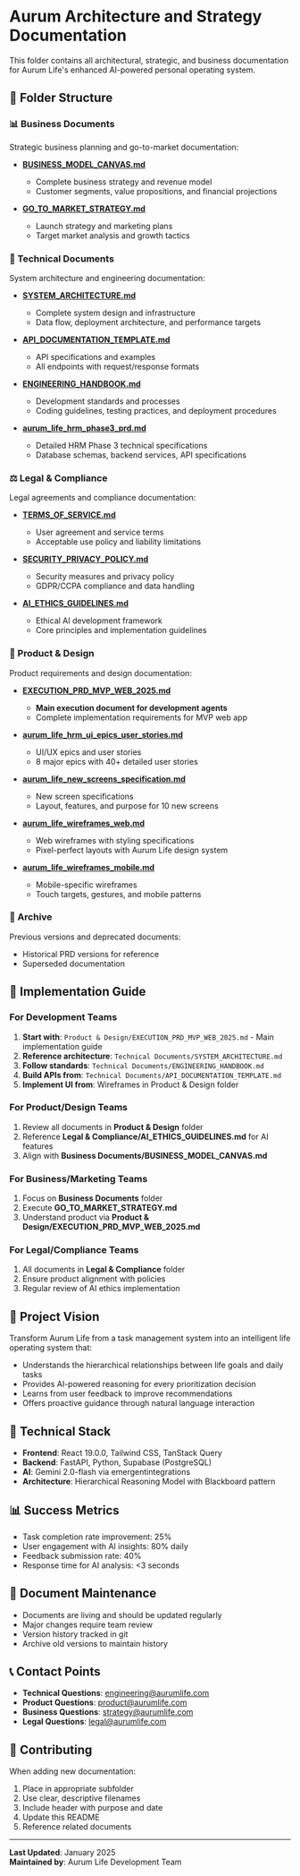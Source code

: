 # Aurum Architecture and Strategy Documentation

This folder contains all architectural, strategic, and business documentation for Aurum Life's enhanced AI-powered personal operating system.

## 📁 Folder Structure

### 📊 Business Documents
Strategic business planning and go-to-market documentation:

- **[BUSINESS_MODEL_CANVAS.md](./Business%20Documents/BUSINESS_MODEL_CANVAS.md)**
  - Complete business strategy and revenue model
  - Customer segments, value propositions, and financial projections
  
- **[GO_TO_MARKET_STRATEGY.md](./Business%20Documents/GO_TO_MARKET_STRATEGY.md)**
  - Launch strategy and marketing plans
  - Target market analysis and growth tactics

### 🔧 Technical Documents
System architecture and engineering documentation:

- **[SYSTEM_ARCHITECTURE.md](./Technical%20Documents/SYSTEM_ARCHITECTURE.md)**
  - Complete system design and infrastructure
  - Data flow, deployment architecture, and performance targets
  
- **[API_DOCUMENTATION_TEMPLATE.md](./Technical%20Documents/API_DOCUMENTATION_TEMPLATE.md)**
  - API specifications and examples
  - All endpoints with request/response formats
  
- **[ENGINEERING_HANDBOOK.md](./Technical%20Documents/ENGINEERING_HANDBOOK.md)**
  - Development standards and processes
  - Coding guidelines, testing practices, and deployment procedures
  
- **[aurum_life_hrm_phase3_prd.md](./Technical%20Documents/aurum_life_hrm_phase3_prd.md)**
  - Detailed HRM Phase 3 technical specifications
  - Database schemas, backend services, API specifications

### ⚖️ Legal & Compliance
Legal agreements and compliance documentation:

- **[TERMS_OF_SERVICE.md](./Legal%20&%20Compliance/TERMS_OF_SERVICE.md)**
  - User agreement and service terms
  - Acceptable use policy and liability limitations
  
- **[SECURITY_PRIVACY_POLICY.md](./Legal%20&%20Compliance/SECURITY_PRIVACY_POLICY.md)**
  - Security measures and privacy policy
  - GDPR/CCPA compliance and data handling
  
- **[AI_ETHICS_GUIDELINES.md](./Legal%20&%20Compliance/AI_ETHICS_GUIDELINES.md)**
  - Ethical AI development framework
  - Core principles and implementation guidelines

### 🎨 Product & Design
Product requirements and design documentation:

- **[EXECUTION_PRD_MVP_WEB_2025.md](./Product%20&%20Design/EXECUTION_PRD_MVP_WEB_2025.md)**
  - **Main execution document for development agents**
  - Complete implementation requirements for MVP web app
  
- **[aurum_life_hrm_ui_epics_user_stories.md](./Product%20&%20Design/aurum_life_hrm_ui_epics_user_stories.md)**
  - UI/UX epics and user stories
  - 8 major epics with 40+ detailed user stories
  
- **[aurum_life_new_screens_specification.md](./Product%20&%20Design/aurum_life_new_screens_specification.md)**
  - New screen specifications
  - Layout, features, and purpose for 10 new screens
  
- **[aurum_life_wireframes_web.md](./Product%20&%20Design/aurum_life_wireframes_web.md)**
  - Web wireframes with styling specifications
  - Pixel-perfect layouts with Aurum Life design system
  
- **[aurum_life_wireframes_mobile.md](./Product%20&%20Design/aurum_life_wireframes_mobile.md)**
  - Mobile-specific wireframes
  - Touch targets, gestures, and mobile patterns

### 📂 Archive
Previous versions and deprecated documents:
- Historical PRD versions for reference
- Superseded documentation

## 🚀 Implementation Guide

### For Development Teams
1. **Start with**: `Product & Design/EXECUTION_PRD_MVP_WEB_2025.md` - Main implementation guide
2. **Reference architecture**: `Technical Documents/SYSTEM_ARCHITECTURE.md`
3. **Follow standards**: `Technical Documents/ENGINEERING_HANDBOOK.md`
4. **Build APIs from**: `Technical Documents/API_DOCUMENTATION_TEMPLATE.md`
5. **Implement UI from**: Wireframes in Product & Design folder

### For Product/Design Teams
1. Review all documents in **Product & Design** folder
2. Reference **Legal & Compliance/AI_ETHICS_GUIDELINES.md** for AI features
3. Align with **Business Documents/BUSINESS_MODEL_CANVAS.md**

### For Business/Marketing Teams
1. Focus on **Business Documents** folder
2. Execute **GO_TO_MARKET_STRATEGY.md**
3. Understand product via **Product & Design/EXECUTION_PRD_MVP_WEB_2025.md**

### For Legal/Compliance Teams
1. All documents in **Legal & Compliance** folder
2. Ensure product alignment with policies
3. Regular review of AI ethics implementation

## 🎯 Project Vision

Transform Aurum Life from a task management system into an intelligent life operating system that:
- Understands the hierarchical relationships between life goals and daily tasks
- Provides AI-powered reasoning for every prioritization decision
- Learns from user feedback to improve recommendations
- Offers proactive guidance through natural language interaction

## 🔧 Technical Stack

- **Frontend**: React 19.0.0, Tailwind CSS, TanStack Query
- **Backend**: FastAPI, Python, Supabase (PostgreSQL)
- **AI**: Gemini 2.0-flash via emergentintegrations
- **Architecture**: Hierarchical Reasoning Model with Blackboard pattern

## 📊 Success Metrics

- Task completion rate improvement: 25%
- User engagement with AI insights: 80% daily
- Feedback submission rate: 40%
- Response time for AI analysis: <3 seconds

## 🔄 Document Maintenance

- Documents are living and should be updated regularly
- Major changes require team review
- Version history tracked in git
- Archive old versions to maintain history

## 📞 Contact Points

- **Technical Questions**: engineering@aurumlife.com
- **Product Questions**: product@aurumlife.com
- **Business Questions**: strategy@aurumlife.com
- **Legal Questions**: legal@aurumlife.com

## 🤝 Contributing

When adding new documentation:
1. Place in appropriate subfolder
2. Use clear, descriptive filenames
3. Include header with purpose and date
4. Update this README
5. Reference related documents

---

**Last Updated**: January 2025  
**Maintained by**: Aurum Life Development Team